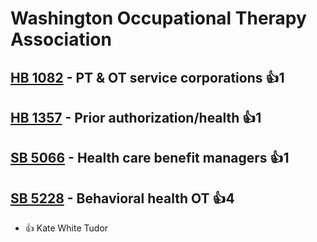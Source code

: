# Washington Occupational Therapy Association

## [HB 1082](/bill/2023-24/hb/1082/) - PT & OT service corporations 👍1  

## [HB 1357](/bill/2023-24/hb/1357/) - Prior authorization/health 👍1  

## [SB 5066](/bill/2023-24/sb/5066/) - Health care benefit managers 👍1  

## [SB 5228](/bill/2023-24/sb/5228/) - Behavioral health OT 👍4  
* 👍 Kate White Tudor
